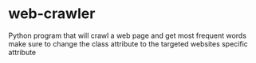 # web-crawler
Python program that will crawl a web page and get most frequent words
make sure to change the class attribute to the targeted websites specific attribute
